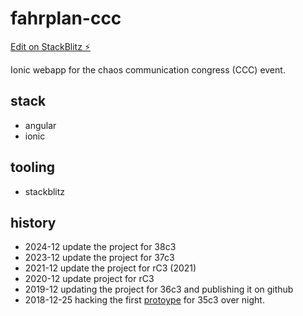 # fahrplan-ccc

[Edit on StackBlitz ⚡️](https://stackblitz.com/edit/fahrplan-c3)

Ionic webapp for the chaos communication congress (CCC) event.

## stack

- angular
- ionic

## tooling

- stackblitz

## history

- 2024-12 update the project for 38c3
- 2023-12 update the project for 37c3
- 2021-12 update the project for rC3 (2021)
- 2020-12 update project for rC3
- 2019-12 updating the project for 36c3 and publishing it on github
- 2018-12-25 hacking the first [protoype](https://stackblitz.com/edit/fahrplan-35c3) for 35c3 over night.

